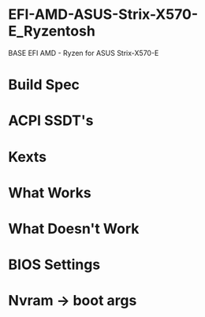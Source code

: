 # EFI-AMD-ASUS-Strix-X570-E_Ryzentosh
BASE EFI AMD - Ryzen for ASUS Strix-X570-E

# Build Spec

# ACPI SSDT's

# Kexts

# What Works

# What Doesn't Work

# BIOS Settings

# Nvram -> boot args

